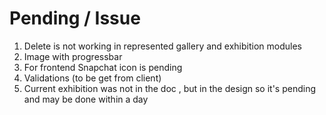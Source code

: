 # Pending / Issue

1. Delete is not working in represented gallery and exhibition modules
2. Image with progressbar
3. For frontend Snapchat icon is pending
4. Validations (to be get from client)
5. Current exhibition was not in the doc , but in the design so it's pending and may be done within a day 
